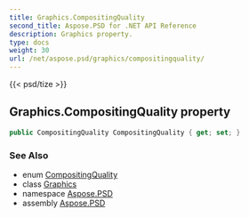 ```yaml
---
title: Graphics.CompositingQuality
second_title: Aspose.PSD for .NET API Reference
description: Graphics property. 
type: docs
weight: 30
url: /net/aspose.psd/graphics/compositingquality/
---
```

{{< psd/tize >}}
## Graphics.CompositingQuality property

```csharp
public CompositingQuality CompositingQuality { get; set; }
```

### See Also

* enum [CompositingQuality](../../compositingquality/)
* class [Graphics](../)
* namespace [Aspose.PSD](../../graphics/)
* assembly [Aspose.PSD](../../../)


